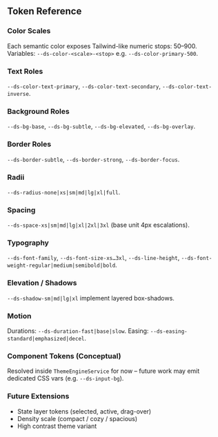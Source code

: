## Token Reference

### Color Scales
Each semantic color exposes Tailwind-like numeric stops: 50–900.
Variables: `--ds-color-<scale>-<stop>` e.g. `--ds-color-primary-500`.

### Text Roles
`--ds-color-text-primary`, `--ds-color-text-secondary`, `--ds-color-text-inverse`.

### Background Roles
`--ds-bg-base`, `--ds-bg-subtle`, `--ds-bg-elevated`, `--ds-bg-overlay`.

### Border Roles
`--ds-border-subtle`, `--ds-border-strong`, `--ds-border-focus`.

### Radii
`--ds-radius-none|xs|sm|md|lg|xl|full`.

### Spacing
`--ds-space-xs|sm|md|lg|xl|2xl|3xl` (base unit 4px escalations).

### Typography
`--ds-font-family`, `--ds-font-size-xs…3xl`, `--ds-line-height`, `--ds-font-weight-regular|medium|semibold|bold`.

### Elevation / Shadows
`--ds-shadow-sm|md|lg|xl` implement layered box-shadows.

### Motion
Durations: `--ds-duration-fast|base|slow`.
Easing: `--ds-easing-standard|emphasized|decel`.

### Component Tokens (Conceptual)
Resolved inside `ThemeEngineService` for now – future work may emit dedicated CSS vars (e.g. `--ds-input-bg`).

### Future Extensions
- State layer tokens (selected, active, drag-over)
- Density scale (compact / cozy / spacious)
- High contrast theme variant
